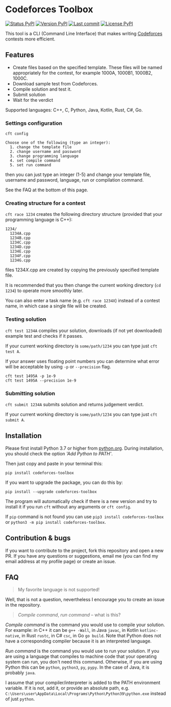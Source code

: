 # Codeforces Toolbox

[![Status PyPI](https://img.shields.io/pypi/status/codeforces-toolbox)](https://pypi.org/project/codeforces-toolbox/)
[![Version PyPI](https://img.shields.io/pypi/v/codeforces-toolbox)](https://pypi.org/project/codeforces-toolbox/)
[![Last commit](https://img.shields.io/github/last-commit/mdbrnowski/codeforces-toolbox)](https://pypi.org/project/codeforces-toolbox/)
[![License PyPI](https://img.shields.io/pypi/l/codeforces-toolbox)](https://pypi.org/project/codeforces-toolbox/)

This tool is a CLI (Command Line Interface) that makes writing [Codeforces](https://codeforces.com/) contests more efficient.

## Features

* Create files based on the specified template. These files will be named appropriately for the contest, for example 1000A, 1000B1, 1000B2, 1000C.
* Download sample test from Codeforces.
* Compile solution and test it.
* Submit solution
* Wait for the verdict

Supported languages: C++, C, Python, Java, Kotlin, Rust, C#, Go.


### Settings configuration

`cft config`

```
Choose one of the following (type an integer):
  1. change the template file
  2. change username and password
  3. change programming language
  4. set compile command
  5. set run command
```
then you can just type an integer (1-5) and change your template file, username and password, language, run or compilation command.

See the FAQ at the bottom of this page.

### Creating structure for a contest

`cft race 1234` creates the following directory structure (provided that your programming language is C++):

```
1234/
  1234A.cpp
  1234B.cpp
  1234C.cpp
  1234D.cpp
  1234E.cpp
  1234F.cpp
  1234G.cpp
```

files 1234*X*.cpp are created by copying the previously specified template file.

It is recommended that you then change the current working directory (`cd 1234`) to operate more smoothly later.

You can also enter a task name (e.g. `cft race 1234X`) instead of a contest name, in which case a single file will be created.

### Testing solution

`cft test 1234A` compiles your solution, downloads (if not yet downloaded) example test and checks if it passes.

If your current working directory is `some/path/1234` you can type just `cft test A`.

If your answer uses floating point numbers you can determine what error will be acceptable by using `-p` or `--precision` flag.
```commandline
cft test 1495A -p 1e-9
cft test 1495A --precision 1e-9
```

### Submitting solution

`cft submit 1234A` submits solution and returns judgement verdict.

If your current working directory is `some/path/1234` you can type just `cft submit A`. 

## Installation

Please first install Python 3.7 or higher from [python.org](https://www.python.org/downloads/). During installation, you should check the option *'Add Python to PATH'*.

Then just copy and paste in your terminal this:
```commandline
pip install codeforces-toolbox
```

If you want to upgrade the package, you can do this by:
```commandline
pip install --upgrade codeforces-toolbox
```
The program will automatically check if there is a new version and try to install it if you run `cft` without any arguments or `cft config`.

If `pip` command is not found you can use `pip3 install codeforces-toolbox` or `python3 -m pip install codeforces-toolbox`. 

## Contribution & bugs

If you want to contribute to the project, fork this repository and open a new PR. If you have any questions or suggestions, email me (you can find my email address at my profile page) or create an issue.

## FAQ

> My favorite language is not supported!

Well, that is not a question, nevertheless I encourage you to create an issue in the repository.

> _Compile command_, _run command_ – what is this?

_Compile command_ is the command you would use to compile your solution. For example: in C++ it can be `g++ -Wall`, in Java `javac`, in Kotlin `kotlinc-native`, in Rust `rustc`, in C# `csc`, in Go `go build`. Note that Python does not have a corresponding compiler because it is an interpreted language.

_Run command_ is the command you would use to run your solution. If you are using a language that compiles to machine code that your operating system can run, you don't need this command. Otherwise, if you are using Python this can be `python`, `python3`, `py`, `pypy`. In the case of Java, it is probably `java`.

I assume that your compiler/interpreter is added to the PATH environment variable. If it is not, add it, or provide an absolute path, e.g. `C:\Users\user\AppData\Local\Programs\Python\Python39\python.exe` instead of just `python`.